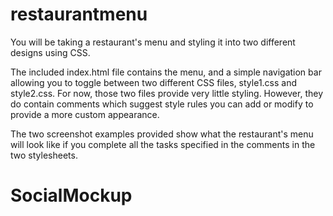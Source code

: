 # restaurantmenu

You will be taking a restaurant's menu and styling it into two different designs using CSS.

The included index.html file contains the menu, and a simple navigation bar allowing you to toggle between two different CSS files, style1.css and style2.css. For now, those two files provide very little styling. However, they do contain comments which suggest style rules you can add or modify to provide a more custom appearance.

The two screenshot examples provided show what the restaurant's menu will look like if you complete all the tasks specified in the comments in the two stylesheets.
# SocialMockup
